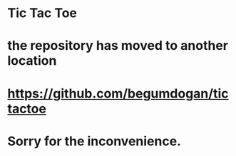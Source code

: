 # Tic Tac Toe
#
# the repository has moved to another location
#
# https://github.com/begumdogan/tictactoe
#
# Sorry for the inconvenience.

